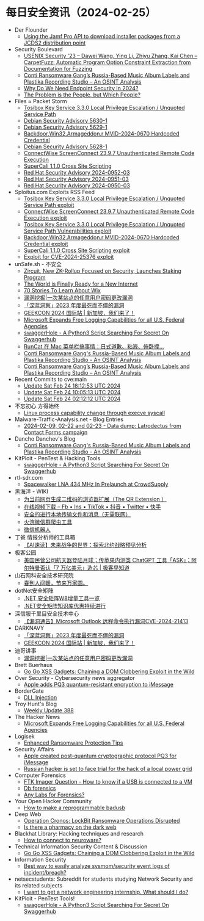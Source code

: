 # 每日安全资讯（2024-02-25）

- Der Flounder
  - [Using the Jamf Pro API to download installer packages from a JCDS2 distribution point](https://derflounder.wordpress.com/2024/02/24/using-the-jamf-pro-api-to-download-installer-packages-from-a-jcds2-distribution-point/)
- Security Boulevard
  - [USENIX Security ’23 – Dawei Wang, Ying Li, Zhiyu Zhang, Kai Chen – CarpetFuzz: Automatic Program Option Constraint Extraction from Documentation for Fuzzing](https://securityboulevard.com/2024/02/usenix-security-23-dawei-wang-ying-li-zhiyu-zhang-kai-chen-carpetfuzz-automatic-program-option-constraint-extraction-from-documentation-for-fuzzing/)
  - [Conti Ransomware Gang’s Russia-Based Music Album Labels and Plastika Recording Studio – An OSINT Analysis](https://securityboulevard.com/2024/02/conti-ransomware-gangs-russia-based-music-album-labels-and-plastika-recording-studio-an-osint-analysis/)
  - [Why Do We Need Endpoint Security in 2024?](https://securityboulevard.com/2024/02/why-do-we-need-endpoint-security-in-2024/)
  - [The Problem is the People, but Which People?](https://securityboulevard.com/2024/02/the-problem-is-the-people-but-which-people/)
- Files ≈ Packet Storm
  - [Tosibox Key Service 3.3.0 Local Privilege Escalation / Unquoted Service Path](https://packetstormsecurity.com/files/177260/ZSL-2024-5812.txt)
  - [Debian Security Advisory 5630-1](https://packetstormsecurity.com/files/177259/dsa-5630-1.txt)
  - [Debian Security Advisory 5629-1](https://packetstormsecurity.com/files/177258/dsa-5629-1.txt)
  - [Backdoor.Win32.Armageddon.r MVID-2024-0670 Hardcoded Credential](https://packetstormsecurity.com/files/177257/MVID-2024-0670.txt)
  - [Debian Security Advisory 5628-1](https://packetstormsecurity.com/files/177256/dsa-5628-1.txt)
  - [ConnectWise ScreenConnect 23.9.7 Unauthenticated Remote Code Execution](https://packetstormsecurity.com/files/177255/connectwise_screenconnect_rce_cve_2024_1709.rb.txt)
  - [SuperCali 1.1.0 Cross Site Scripting](https://packetstormsecurity.com/files/177254/supercali110-xss.txt)
  - [Red Hat Security Advisory 2024-0952-03](https://packetstormsecurity.com/files/177253/RHSA-2024-0952-03.txt)
  - [Red Hat Security Advisory 2024-0951-03](https://packetstormsecurity.com/files/177252/RHSA-2024-0951-03.txt)
  - [Red Hat Security Advisory 2024-0950-03](https://packetstormsecurity.com/files/177251/RHSA-2024-0950-03.txt)
- Sploitus.com Exploits RSS Feed
  - [Tosibox Key Service 3.3.0 Local Privilege Escalation / Unquoted Service Path exploit](https://sploitus.com/exploit?id=PACKETSTORM:177260&utm_source=rss&utm_medium=rss)
  - [ConnectWise ScreenConnect 23.9.7 Unauthenticated Remote Code Execution exploit](https://sploitus.com/exploit?id=PACKETSTORM:177255&utm_source=rss&utm_medium=rss)
  - [Tosibox Key Service 3.3.0 Local Privilege Escalation / Unquoted Service Path Vulnerabilities exploit](https://sploitus.com/exploit?id=1337DAY-ID-39358&utm_source=rss&utm_medium=rss)
  - [Backdoor.Win32.Armageddon.r MVID-2024-0670 Hardcoded Credential exploit](https://sploitus.com/exploit?id=PACKETSTORM:177257&utm_source=rss&utm_medium=rss)
  - [SuperCali 1.1.0 Cross Site Scripting exploit](https://sploitus.com/exploit?id=PACKETSTORM:177254&utm_source=rss&utm_medium=rss)
  - [Exploit for CVE-2024-25376 exploit](https://sploitus.com/exploit?id=B974132F-A70F-5E1B-94E9-C2BC205DC33A&utm_source=rss&utm_medium=rss)
- unSafe.sh - 不安全
  - [Zircuit, New ZK-Rollup Focused on Security, Launches Staking Program](https://buaq.net/go-224156.html)
  - [The World is Finally Ready for a New Internet](https://buaq.net/go-224158.html)
  - [70 Stories To Learn About Wix](https://buaq.net/go-224157.html)
  - [漏洞挖掘|一次某站点的任意用户密码更改漏洞](https://buaq.net/go-224160.html)
  - [「深蓝洞察」2023 年度最死而不僵的漏洞](https://buaq.net/go-224149.html)
  - [GEEKCON 2024 国际站 | 新加坡，我们来了！](https://buaq.net/go-224150.html)
  - [Microsoft Expands Free Logging Capabilities for all U.S. Federal Agencies](https://buaq.net/go-224144.html)
  - [swaggerHole - A Python3 Script Searching For Secret On Swaggerhub](https://buaq.net/go-224143.html)
  - [RunCat 在 Mac 菜单栏搞事情：日式道歉、粘液、俯卧撑…](https://buaq.net/go-224142.html)
  - [Conti Ransomware Gang's Russia-Based Music Album Labels and Plastika Recording Studio - An OSINT Analysis](https://buaq.net/go-224125.html)
  - [Conti Ransomware Gang’s Russia-Based Music Album Labels and Plastika Recording Studio – An OSINT Analysis](https://buaq.net/go-224127.html)
- Recent Commits to cve:main
  - [Update Sat Feb 24 18:12:53 UTC 2024](https://github.com/trickest/cve/commit/cef375b2f6c560dff408351dd0f3f57c87937324)
  - [Update Sat Feb 24 10:05:13 UTC 2024](https://github.com/trickest/cve/commit/689f77035e9d63ca1938ddb6728a1be18e8eb876)
  - [Update Sat Feb 24 02:12:12 UTC 2024](https://github.com/trickest/cve/commit/13cc05e820e38b440522a4fda7cc060b3158fab8)
- 不忘初心 方得始终
  - [Linux process capability change through execve syscall](http://terenceli.github.io/%E6%8A%80%E6%9C%AF/2024/02/24/cap-change-execve)
- Malware-Traffic-Analysis.net - Blog Entries
  - [2024-02-09, 02-22 and 02-23 - Data dump: Latrodectus from Contact Forms campaign](https://www.malware-traffic-analysis.net/2024/02/23/index.html)
- Dancho Danchev's Blog
  - [Conti Ransomware Gang's Russia-Based Music Album Labels and Plastika Recording Studio - An OSINT Analysis](https://ddanchev.blogspot.com/2024/02/conti-ransomware-gangs-russia-based.html)
- KitPloit - PenTest &amp; Hacking Tools
  - [swaggerHole - A Python3 Script Searching For Secret On Swaggerhub](http://www.kitploit.com/2024/02/swaggerhole-python3-script-searching.html)
- rtl-sdr.com
  - [Spacewalker LNA 434 MHz In Prelaunch at CrowdSupply](https://www.rtl-sdr.com/spacewalker-lna-434-mhz-in-prelaunch-at-crowdsupply/)
- 黑海洋 - WIKI
  - [为当前网页生成二维码的浏览器扩展（The QR Extension ）](https://blog.upx8.com/4073)
  - [在线视频下载 – Fb • Ins • TikTok • 抖音 • Twitter • 快手](https://blog.upx8.com/4072)
  - [安全的进行本地传输文件和消息（无需联网）](https://blog.upx8.com/4070)
  - [火浣微信群爬虫工具](https://blog.upx8.com/4069)
  - [微信机器人](https://blog.upx8.com/4068)
- 丁爸 情报分析师的工具箱
  - [【AI速读】未来战争的世界：探索北约战略预见分析](https://mp.weixin.qq.com/s?__biz=MzI2MTE0NTE3Mw==&mid=2651142350&idx=1&sn=34331567dda960ee2e60c82ea0cc48c6&chksm=f1af4ff4c6d8c6e24393dfa75774e0312940f89f1ff138376f73ab51daa00bb4e5ca46a13572&scene=58&subscene=0#rd)
- 极客公园
  - [美国民营公司航天器登陆月球；传苹果内测类 ChatGPT 工具「ASK」；阿尔特曼否认「7 万亿美元」造芯 | 极客早知道](https://mp.weixin.qq.com/s?__biz=MTMwNDMwODQ0MQ==&mid=2653034135&idx=1&sn=52456d2e33601f0294b54df7d4755af7&chksm=7e576b214920e2371ef13359f9ba23d4aea7800c672c882827d97230e35893a6f9670200ebf6&scene=58&subscene=0#rd)
- 山石网科安全技术研究院
  - [春到人间暖，节来万家圆。](https://mp.weixin.qq.com/s?__biz=MzUzMDUxNTE1Mw==&mid=2247504948&idx=1&sn=5849eed7f64ee9aa414626b1f6d6db11&chksm=fa52018acd25889cdecd600f04c76b53989b602e1a248c59740724b77c3e3ad465019044cce9&scene=58&subscene=0#rd)
- dotNet安全矩阵
  - [.NET 安全矩阵W8增量工具一览](https://mp.weixin.qq.com/s?__biz=MzUyOTc3NTQ5MA==&mid=2247490801&idx=1&sn=e74792301ec04311e89cb18790124aab&chksm=fa5ab21ccd2d3b0af5d15567c5f06bb59b582f71fce4a2db0646f118f37fcf11d117cb62480a&scene=58&subscene=0#rd)
  - [.NET安全矩阵知识库优惠持续进行](https://mp.weixin.qq.com/s?__biz=MzUyOTc3NTQ5MA==&mid=2247490801&idx=2&sn=ffcb7b583f27f908a5a256f21cd33c08&chksm=fa5ab21ccd2d3b0ad9fb07854006cd3089d4b95a9064dd79130c50dafeb21c886cbde4dfff93&scene=58&subscene=0#rd)
- 深信服千里目安全技术中心
  - [【漏洞通告】Microsoft Outlook 远程命令执行漏洞CVE-2024-21413](https://mp.weixin.qq.com/s?__biz=Mzg2NjgzNjA5NQ==&mid=2247522161&idx=1&sn=a972b86a73c67766c6fbdd8d20d523ee&chksm=ce461c61f93195774f0d7d884e9478817274bca8370d6504a3fd63e4971407b0022629c8c4cb&scene=58&subscene=0#rd)
- DARKNAVY
  - [「深蓝洞察」2023 年度最死而不僵的漏洞](https://mp.weixin.qq.com/s?__biz=MzkyMjM5MTk3NQ==&mid=2247485358&idx=1&sn=a78f49fc08e3654bc528a22c3fcd60d0&chksm=c1f44366f683ca7037d368a423f338cf1b691598bd37b1f07ad3ca83a105e0b3d01267a0e408&scene=58&subscene=0#rd)
  - [GEEKCON 2024 国际站 | 新加坡，我们来了！](https://mp.weixin.qq.com/s?__biz=MzkyMjM5MTk3NQ==&mid=2247485358&idx=2&sn=2940534ffa7845b3f94554c370f2a583&chksm=c1f44366f683ca705f81468f2c0615245b76852cf94f66d1783078433d78358c0fa4f16b627c&scene=58&subscene=0#rd)
- 迪哥讲事
  - [漏洞挖掘|一次某站点的任意用户密码更改漏洞](https://mp.weixin.qq.com/s?__biz=MzIzMTIzNTM0MA==&mid=2247493616&idx=1&sn=64370cfcc3e5436519f5ead1e91b0781&chksm=e8a5ed93dfd264851d23f7edb753be7d0a20ff2cbdb1bd738ccdef7f04f48474eb3cf440327d&scene=58&subscene=0#rd)
- Brett Buerhaus
  - [Go Go XSS Gadgets: Chaining a DOM Clobbering Exploit in the Wild](https://buer.haus/2024/02/23/go-go-xss-gadgets-chaining-a-dom-clobbering-exploit-in-the-wild/)
- Over Security - Cybersecurity news aggregator
  - [Apple adds PQ3 quantum-resistant encryption to iMessage](https://www.bleepingcomputer.com/news/security/apple-adds-pq3-quantum-resistant-encryption-to-imessage/)
- BorderGate
  - [DLL Injection](https://www.bordergate.co.uk/dll-injection/)
- Troy Hunt's Blog
  - [Weekly Update 388](https://www.troyhunt.com/weekly-update-388/)
- The Hacker News
  - [Microsoft Expands Free Logging Capabilities for all U.S. Federal Agencies](https://thehackernews.com/2024/02/microsoft-expands-free-logging.html)
- Logisek
  - [Enhanced Ransomware Protection Tips](https://logisek.com/blog/ransomware-protection-tips/?utm_source=rss&utm_medium=rss&utm_campaign=enhanced-ransomware-protection-tips)
- Security Affairs
  - [Apple created post-quantum cryptographic protocol PQ3 for iMessage](https://securityaffairs.com/159543/security/post-quantum-cryptographic-protocol-pq3.html)
  - [Russian hacker is set to face trial for the hack of a local power grid](https://securityaffairs.com/159536/hacking/cyber-attack-power-plant-russia-hacker.html)
- Computer Forensics
  - [FTK Imager Question - How to know if a USB is connected to a VM](https://www.reddit.com/r/computerforensics/comments/1az3pwq/ftk_imager_question_how_to_know_if_a_usb_is/)
  - [Db forensics](https://www.reddit.com/r/computerforensics/comments/1ayu078/db_forensics/)
  - [Any Labs for Forensics?](https://www.reddit.com/r/computerforensics/comments/1aymyim/any_labs_for_forensics/)
- Your Open Hacker Community
  - [How to make a reprogrammable badusb](https://www.reddit.com/r/HowToHack/comments/1ayijqw/how_to_make_a_reprogrammable_badusb/)
- Deep Web
  - [Operation Cronos: LockBit Ransomware Operations Disrupted](https://www.reddit.com/r/deepweb/comments/1ayuybv/operation_cronos_lockbit_ransomware_operations/)
  - [Is there a pharmacy on the dark web](https://www.reddit.com/r/deepweb/comments/1aytxdh/is_there_a_pharmacy_on_the_dark_web/)
- Blackhat Library: Hacking techniques and research
  - [How to connect to neuroware?](https://www.reddit.com/r/blackhat/comments/1ayhspq/how_to_connect_to_neuroware/)
- Technical Information Security Content & Discussion
  - [Go Go XSS Gadgets: Chaining a DOM Clobbering Exploit in the Wild](https://www.reddit.com/r/netsec/comments/1ayziu5/go_go_xss_gadgets_chaining_a_dom_clobbering/)
- Information Security
  - [Best way to easily analyze sysmom/security event logs of incident/breach?](https://www.reddit.com/r/Information_Security/comments/1ayzoxd/best_way_to_easily_analyze_sysmomsecurity_event/)
- netsecstudents: Subreddit for students studying Network Security and its related subjects
  - [I want to get a network engineering internship. What should I do?](https://www.reddit.com/r/netsecstudents/comments/1az5dqc/i_want_to_get_a_network_engineering_internship/)
- KitPloit - PenTest Tools!
  - [swaggerHole - A Python3 Script Searching For Secret On Swaggerhub](http://www.kitploit.com/2024/02/swaggerhole-python3-script-searching.html)
